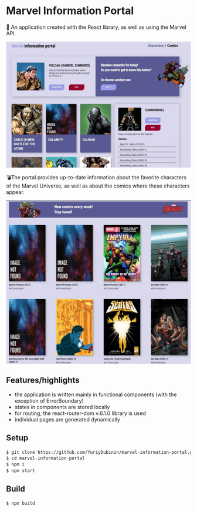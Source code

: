 # Marvel Information Portal

🦸 An application created with the React library, as well as using the Marvel API.

![preview_1](src/resources/img/for_readme/preview_1.jpg)

💣The portal provides up-to-date information about the favorite characters of the Marvel Universe, as well as about the comics where these characters appear.

![preview_2](src/resources/img/for_readme/preview_2.jpg)

## Features/highlights

-   the application is written mainly in functional components (with the exception of ErrorBoundary)
-   states in components are stored locally
-   for routing, the react-router-dom v.6.1.0 library is used
-   individual pages are generated dynamically

## Setup

```bash
$ git clone https://github.com/YuriyDubinin/marvel-information-portal.git
$ cd marvel-information-portal
$ npm i
$ npm start
```

## Build

```bash
$ npm build
```
